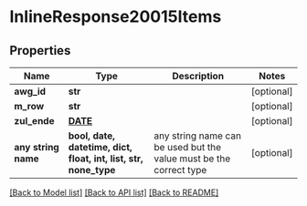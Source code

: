 # InlineResponse20015Items


## Properties
Name | Type | Description | Notes
------------ | ------------- | ------------- | -------------
**awg_id** | **str** |  | [optional] 
**m_row** | **str** |  | [optional] 
**zul_ende** | [**DATE**](DATE.md) |  | [optional] 
**any string name** | **bool, date, datetime, dict, float, int, list, str, none_type** | any string name can be used but the value must be the correct type | [optional]

[[Back to Model list]](../README.md#documentation-for-models) [[Back to API list]](../README.md#documentation-for-api-endpoints) [[Back to README]](../README.md)


